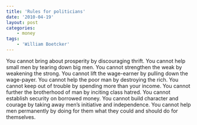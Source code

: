 ```yaml
---
title: 'Rules for politicians'
date: '2010-04-19'
layout: post
categories:
    - money
tags:
    - 'William Boetcker'
---
```


You cannot bring about prosperity by discouraging thrift. You cannot help small men by tearing down big men. You cannot strengthen the weak by weakening the strong. You cannot lift the wage-earner by pulling down the wage-payer. You cannot help the poor man by destroying the rich. You cannot keep out of trouble by spending more than your income. You cannot further the brotherhood of man by inciting class hatred. You cannot establish security on borrowed money. You cannot build character and courage by taking away men’s initiative and independence. You cannot help men permanently by doing for them what they could and should do for themselves.